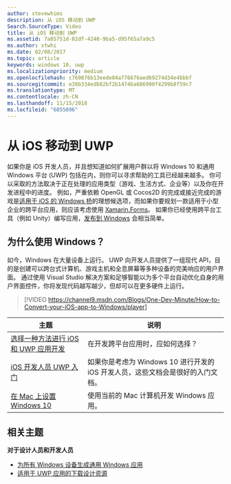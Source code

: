 ```yaml
---
author: stevewhims
description: 从 iOS 移动到 UWP
Search.SourceType: Video
title: 从 iOS 移动到 UWP
ms.assetid: 7a05751d-02df-4240-9ba5-d95f65a7a9c5
ms.author: stwhi
ms.date: 02/08/2017
ms.topic: article
keywords: windows 10, uwp
ms.localizationpriority: medium
ms.openlocfilehash: c769876b13eede84a776676aed69274d34e4bbbf
ms.sourcegitcommit: e38b334edb82bf2b1474ba686990f4299b8f59c7
ms.translationtype: MT
ms.contentlocale: zh-CN
ms.lasthandoff: 11/15/2018
ms.locfileid: "6855896"
---
```

# <a name="move-from-ios-to-uwp"></a>从 iOS 移动到 UWP

如果你是 iOS 开发人员，并且想知道如何扩展用户群以将 Windows 10 和通用 Windows 平台 (UWP) 包括在内，则你可以寻求帮助的工具已经越来越多。 你可以采取的方法取决于正在处理的应用类型（游戏、生活方式、企业等）以及你在开发进程中的进度。 例如，严重依赖 OpenGL 或 Cocos2D 的完成或接近完成的游戏是[适用于 iOS 的 Windows 桥](https://dev.windows.com/bridges/ios)的理想候选项，而如果你要规划一款适用于小型企业的跨平台应用，则应该考虑使用 [Xamarin.Forms](https://www.xamarin.com/forms)。 如果你已经使用跨平台工具（例如 Unity）编写应用，[发布到 Windows](http://blogs.unity3d.com/2015/09/09/windows-10-universal-apps-in-unity-5-2/) 会相当简单。

## <a name="why-windows"></a>为什么使用 Windows？

如今，Windows 在大量设备上运行。 UWP 向开发人员提供了一组现代 API，目的是创建可以跨台式计算机、游戏主机和全息屏幕等多种设备的完美响应的用户界面。 通过使用 Visual Studio 解决方案和足够智能以为多个平台自动优化自身的用户界面控件，你将发现代码越写越少，但却可以在更多硬件上运行。

> [!VIDEO https://channel9.msdn.com/Blogs/One-Dev-Minute/How-to-Convert-your-iOS-app-to-Windows/player]

| 主题 | 说明 |
|-------|-------------|
| [选择一种方法进行 iOS 和 UWP 应用开发](selecting-an-approach-to-ios-and-uwp-app-development.md) | 在开发跨平台应用时，应如何选择？ |
| [iOS 开发人员 UWP 入门](getting-started-with-uwp-for-ios-developers.md) | 如果你是考虑为 Windows 10 进行开发的 iOS 开发人员，这些文档会是很好的入门文档。 |
| [在 Mac 上设置 Windows 10](setting-up-your-mac-with-windows-10.md) | 使用当前的 Mac 计算机开发 Windows 应用。 |

## <a name="related-topics"></a>相关主题

**对于设计人员和开发人员**
* [为所有 Windows 设备生成通用 Windows 应用](http://go.microsoft.com/fwlink/p/?LinkID=397871)
* [适用于 UWP 应用的下载设计资源](https://msdn.microsoft.com/library/windows/apps/xaml/bg125377.aspx)
